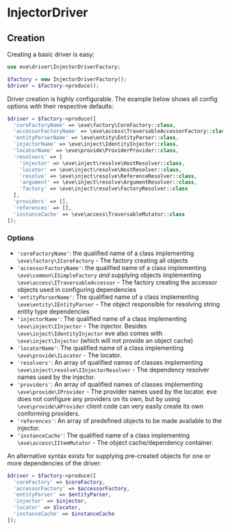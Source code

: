 # InjectorDriver
## Creation

Creating a basic driver is easy:

```php
use eve\driver\InjectorDriverFactory;

$factory = new InjectorDriverFactory();
$driver = $factory->produce();
```

Driver creation is highly configurable. The example below shows all config options with
their respective defaults:

```php
$driver = $factory->produce([
  'coreFactoryName' => \eve\factory\CoreFactory::class,
  'accessorFactoryName' => \eve\access\TraversableAccessorFactory::class,
  'entityParserName' => \eve\entity\EntityParser::class,
  'injectorName' => \eve\inject\IdentityInjector::class,
  'locatorName' => \eve\provide\ProviderProvider::class,
  'resolvers' => [
    'injector' => \eve\inject\resolve\HostResolver::class,
    'locator' => \eve\inject\resolve\HostResolver::class,
    'resolve' => \eve\inject\resolve\ReferenceResolver::class,
    'argument' => \eve\inject\resolve\ArgumentResolver::class,
    'factory' => \eve\inject\resolve\FactoryResolver::class
  ],
  'providers' => [],
  'references' => [],
  'instanceCache' => \eve\access\TraversableMutator::class
]);
```

### Options

* `'coreFactoryName'`:
the qualified name of a class implementing `\eve\factory\ICoreFactory` -
The factory creating all objects
* `'accessorFactoryName'`:
the qualified name of a class implementing `\eve\common\ISimpleFactory`
*and* supplying objects implementing `\eve\access\ITraversableAccessor` -
The factory creating the accessor objects used in configuring dependencies
* `'entityParserName'`:
The qualified name of a class implementing `\eve\entity\IEntityParser` -
The object responsible for resolving string entity type dependencies
* `'injectorName'`:
The qualified name of a class implementing `\eve\inject\IInjector` -
The injector. Besides `\eve\inject\IdentityInjector` eve also comes with
`\eve\inject\Injector` (which will not provide an object cache)
* `'locatorName'`:
The qualified name of a class implementing `\eve\provide\ILocator` -
The locator.
* `'resolvers'`:
An array of qualified names of classes implementing `\eve\inject\resolve\IInjectorResolver` -
The dependency resolver names used by the injector.
* `'providers'`:
An array of qualified names of classes implementing `\eve\provide\IProvider` -
The provider names used by the locator. eve does not configure any providers on its own, but by using
`\eve\provide\AProvider` client code can very easily create its own conforming providers.
* `'references'`:
An array of predefined objects to be made available to the injector.
* `'instanceCache'`:
The qualified name of a class implementing `\eve\access\IItemMutator` -
The object cache/dependency container.
 


An alternative syntax exists for supplying pre-created objects for one or more dependencies of the driver:

```php
$driver = $factory->produce([
  'coreFactory' => $coreFactory,
  'accessorFactory' => $accessorFactory,
  'entityParser' => $entityParser,
  'injector' => $injector,
  'locator' => $locator,
  'instanceCache' => $instanceCache
]);
```
